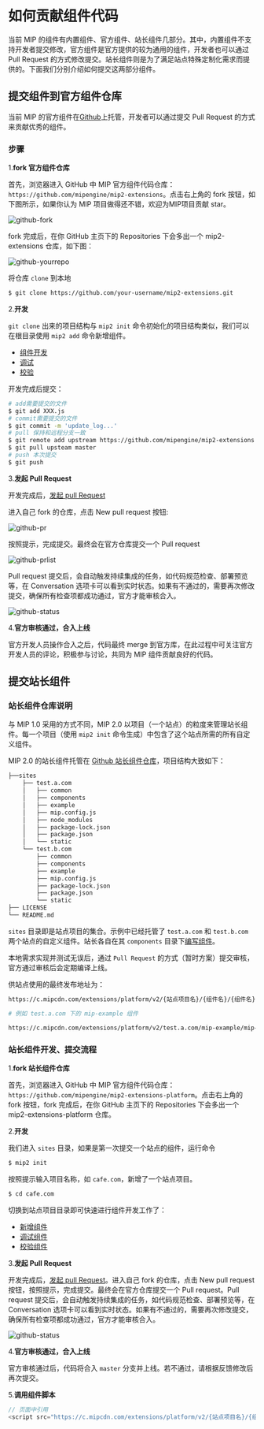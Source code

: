 # 如何贡献组件代码

当前 MIP 的组件有内置组件、官方组件、站长组件几部分。其中，内置组件不支持开发者提交修改，官方组件是官方提供的较为通用的组件，开发者也可以通过 Pull Request 的方式修改提交。站长组件则是为了满足站点特殊定制化需求而提供的。下面我们分别介绍如何提交这两部分组件。

## 提交组件到官方组件仓库

当前 MIP 的官方组件在[Github](https://github.com/mipengine/mip2-extensions)上托管，开发者可以通过提交 Pull Request 的方式来贡献优秀的组件。

### 步骤

1.**fork 官方组件仓库**

首先，浏览器进入 GitHub 中 MIP 官方组件代码仓库：`https://github.com/mipengine/mip2-extensions`。点击右上角的 fork 按钮，如下图所示，如果你认为 MIP 项目做得还不错，欢迎为MIP项目贡献 star。

![github-fork](./images/Picture1.png)

fork 完成后，在你 GitHub 主页下的 Repositories 下会多出一个 mip2-extensions 仓库，如下图：

![github-yourrepo](./images/Picture2.png)

将仓库 `clone` 到本地

```bash
$ git clone https://github.com/your-username/mip2-extensions.git
```

2.**开发**

`git clone` 出来的项目结构与 `mip2 init` 命令初始化的项目结构类似，我们可以在根目录使用 `mip2 add` 命令新增组件。

- [组件开发](./mip-cli-usage.md)
- [调试](./mip-cli-usage.md#启动调试服务器)
- [校验](./mip-cli-usage.md#组件和页面校验)

开发完成后提交：

```bash
# add需要提交的文件
$ git add XXX.js
# commit需要提交的文件
$ git commit -m 'update_log...'
# pull 保持和远程分支一致
$ git remote add upstream https://github.com/mipengine/mip2-extensions.git
$ git pull upsteam master
# push 本次提交
$ git push 
```

3.**发起 Pull Request**

开发完成后，[发起 pull Request](https://help.github.com/articles/creating-a-pull-request-from-a-fork/)

进入自己 fork 的仓库，点击 New pull request 按钮:

![github-pr](./images/Picture3.png)

按照提示，完成提交。最终会在官方仓库提交一个 Pull request

![github-prlist](./images/Picture4.png)

Pull request 提交后，会自动触发持续集成的任务，如代码规范检查、部署预览等，在 Conversation 选项卡可以看到实时状态。如果有不通过的，需要再次修改提交，确保所有检查项都成功通过，官方才能审核合入。

![github-status](./images/Picture5.png)

4.**官方审核通过，合入上线**

官方开发人员操作合入之后，代码最终 merge 到官方库，在此过程中可关注官方开发人员的评论，积极参与讨论，共同为 MIP 组件贡献良好的代码。

## 提交站长组件

### 站长组件仓库说明

与 MIP 1.0 采用的方式不同，MIP 2.0 以项目（一个站点）的粒度来管理站长组件。每一个项目（使用 `mip2 init` 命令生成）中包含了这个站点所需的所有自定义组件。

MIP 2.0 的站长组件托管在 [Github 站长组件仓库](https://github.com/mipengine/mip2-extensions-platform)，项目结构大致如下：

```bash
├──sites
    ├── test.a.com
    │   ├── common
    │   ├── components
    │   ├── example
    │   ├── mip.config.js
    │   ├── node_modules
    │   ├── package-lock.json
    │   ├── package.json
    │   └── static
    └── test.b.com
        ├── common
        ├── components
        ├── example
        ├── mip.config.js
        ├── package-lock.json
        ├── package.json
        └── static
├── LICENSE
└── README.md

```

`sites` 目录即是站点项目的集合。示例中已经托管了 `test.a.com` 和 `test.b.com` 两个站点的自定义组件。站长各自在其 `components` 目录下[编写组件](./start-writing-first-mip.md#编写-mip-组件)。

本地需求实现并测试无误后，通过 `Pull Request` 的方式（暂时方案）提交审核，官方通过审核后会定期编译上线。

供站点使用的最终发布地址为：

```bash
https://c.mipcdn.com/extensions/platform/v2/{站点项目名}/{组件名}/{组件名}.js

# 例如 test.a.com 下的 mip-example 组件

https://c.mipcdn.com/extensions/platform/v2/test.a.com/mip-example/mip-example.js
```

### 站长组件开发、提交流程

1.**fork 站长组件仓库**

首先，浏览器进入 GitHub 中 MIP 官方组件代码仓库：`https://github.com/mipengine/mip2-extensions-platform`。点击右上角的 fork 按钮，fork 完成后，在你 GitHub 主页下的 Repositories 下会多出一个 mip2-extensions-platform 仓库。

2.**开发**

我们进入 `sites` 目录，如果是第一次提交一个站点的组件，运行命令

```bash
$ mip2 init
```

按照提示输入项目名称，如 `cafe.com`，新增了一个站点项目。

```bash
$ cd cafe.com
```

切换到站点项目目录即可快速进行组件开发工作了：

- [新增组件](./mip-cli-usage.md)
- [调试组件](./mip-cli-usage.md#启动调试服务器)
- [校验组件](./mip-cli-usage.md#组件和页面校验)

3.**发起 Pull Request**

开发完成后，[发起 pull Request](https://help.github.com/articles/creating-a-pull-request-from-a-fork/)。进入自己 fork 的仓库，点击 New pull request 按钮，按照提示，完成提交。最终会在官方仓库提交一个 Pull request。Pull request 提交后，会自动触发持续集成的任务，如代码规范检查、部署预览等，在 Conversation 选项卡可以看到实时状态。如果有不通过的，需要再次修改提交，确保所有检查项都成功通过，官方才能审核合入。

![github-status](./images/Picture5.png)

4.**官方审核通过，合入上线**

官方审核通过后，代码将合入 `master` 分支并上线。若不通过，请根据反馈修改后再次提交。

5.**调用组件脚本**

```javascript
// 页面中引用
<script src="https://c.mipcdn.com/extensions/platform/v2/{站点项目名}/{组件名}/{组件名}.js"></script>
```
